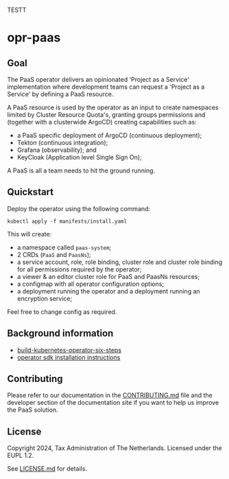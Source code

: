 TESTT

# opr-paas

## Goal

The PaaS operator delivers an opinionated 'Project as a Service' implementation where
development teams can request a 'Project as a Service' by defining a PaaS resource.

A PaaS resource is used by the operator as an input to create namespaces limited
by Cluster Resource Quota's, granting groups permissions and (together with a clusterwide
ArgoCD) creating capabilities such as:

- a PaaS specific deployment of ArgoCD (continuous deployment);
- Tekton (continuous integration);
- Grafana (observability); and
- KeyCloak (Application level Single Sign On);

A PaaS is all a team needs to hit the ground running.

## Quickstart

Deploy the operator using the following command:
```
kubectl apply -f manifests/install.yaml
```

This will create:

- a namespace called `paas-system`;
- 2 CRDs (`PaaS` and `PaasNs`);
- a service account, role, role binding, cluster role and cluster role binding for
  all permissions required by the operator;
- a viewer & an editor cluster role for PaaS and PaasNs resources;
- a configmap with all operator configuration options;
- a deployment running the operator and a deployment running an encryption service;

Feel free to change config as required.

## Background information
- [build-kubernetes-operator-six-steps](https://developers.redhat.com/articles/2021/09/07/build-kubernetes-operator-six-steps#setup_and_prerequisites)
- [operator sdk installation instructions](https://sdk.operatorframework.io/docs/installation/)

## Contributing

Please refer to our documentation in the [CONTRIBUTING.md](./CONTRIBUTING.md) file and the developer section of the documentation site if you want to help us improve the PaaS solution.

## License

Copyright 2024, Tax Administration of The Netherlands.
Licensed under the EUPL 1.2.

See [LICENSE.md](./LICENSE.md) for details.
